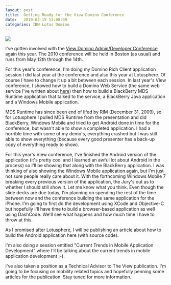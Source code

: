 ```yaml
---
layout: post
title:  Getting Ready for the View Domino Conference
date:   2010-03-15 13:00:00
categories: IBM Lotus Domino
---
```

![](images/stories/view-domino2010.gif)

I've gotten involved with the [View Domino Admin/Developer Conference](http://www.viewadmin2010.com/eview/admin10bos.nsf/homepage?readForm) again this year. The 2010 conference will be held in Boston (as usual) and runs from May 12th through the 14th.

For this year's conference, I'm doing my Domino Rich Client application session I did last year at the conference and also this year at Lotusphere. Of course I have to change it up a bit between each session. In last year's View conference, I showed how to build a Domino Web Service (the same web service I've written about [here](index.php?option=com_content&view=article&id=45:dbja1&catid=3&Itemid=5)) then how to build a BlackBerry MDS Runtime application that talked to the service, a BlackBerry Java application and a Windows Mobile application.

MDS Runtime has since been end of lifed by RIM (December 31, 2009), so for Lotusphere I pulled MDS Runtime from the presentation and did BlackBerry, Windows Mobile and tried to get Android done in time for the conference, but wasn't able to show a completed application. I had a horrible time with some of my demo's, everything crashed but I was still able to show everything (because every good presenter has a back-up copy of everything ready to show).

For this year's View conference, I've finished the Android version of the application (it's pretty cool and I learned an awful lot about Android in the process) so I'll be showing that along with the BlackBerry application. I was thinking of also showing the Windows Mobile application again, but I'm just not sure people really care about it. With the forthcoming Windows Mobile 7 breaking every previous version of the application, the Jury's out as to whether I should still show it. Let me know what you think. Even though the slide decks are due today, I'm planning on spending the rest of the time between now and the conference building the same application for the iPhone. I'm going to first do the development using XCode and Objective-C but hopefully I'll have time to build a browser-based application as well using DashCode. We'll see what happens and how much time I have to throw at this.

As I promised after Lotusphere, I will be publishing an article about how to build the Android application here (with source code).

I'm also doing a session entitled "Current Trends in Mobile Application Development" where I'll be talking about the current trends in mobile application development ;-).

I've also taken a position as a Technical Advisor to The View publication. I'm going to be focusing on mobility related topics and hopefully penning some articles for the publication. Stay tuned for more information.